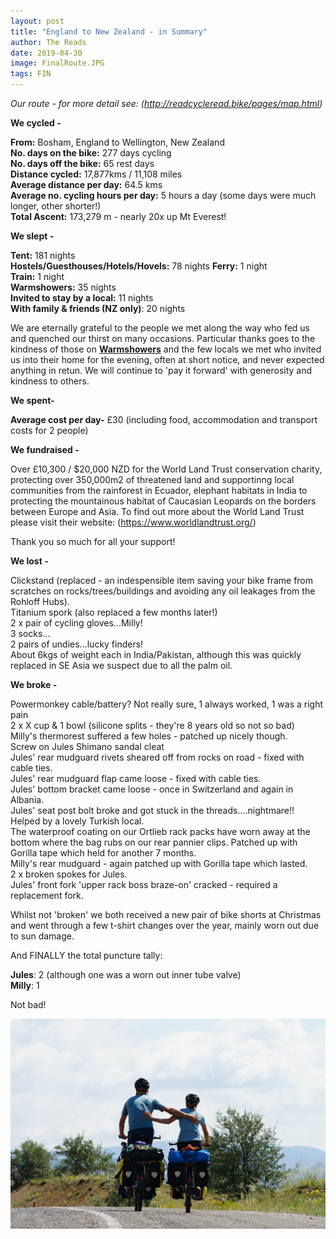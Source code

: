 ```yaml
---
layout: post
title: "England to New Zealand - in Summary"
author: The Reads
date: 2019-04-30
image: FinalRoute.JPG
tags: FIN    
---
```


*Our route - for more detail see: (http://readcycleread.bike/pages/map.html)*      

**We cycled -**  

**From:** Bosham, England to Wellington, New Zealand  
**No. days on the bike:** 277 days cycling  
**No. days off the bike:** 65 rest days  
**Distance cycled:** 17,877kms / 11,108 miles  
**Average distance per day:** 64.5 kms   
**Average no. cycling hours per day:** 5 hours a day (some days were much longer, other shorter!)  
**Total Ascent:** 173,279 m - nearly 20x up Mt Everest!  

**We slept -**  

**Tent:** 181 nights  
**Hostels/Guesthouses/Hotels/Hovels:** 78 nights
**Ferry:** 1 night  
**Train:** 1 night  
**Warmshowers:** 35 nights  
**Invited to stay by a local:**  11 nights  
**With family & friends (NZ only)**: 20 nights  

We are eternally grateful to the people we met along the way who fed us and quenched our thirst on many occasions. Particular thanks goes to the kindness of those on [**Warmshowers**](https://www.warmshowers.org) and the few locals we met who invited us into their home for the evening, often at short notice, and never expected anything in retun.  We will continue to 'pay it forward' with generosity and kindness to others.  

**We spent-**  

**Average cost per day-**  £30 (including food, accommodation and transport costs for 2 people)  

**We fundraised -**  

Over £10,300 / $20,000 NZD for the World Land Trust conservation charity, protecting over 350,000m2 of threatened land and supportinng local communities from the rainforest in Ecuador, elephant habitats in India to protecting the mountainous habitat of Caucasian Leopards on the borders between Europe and Asia. To find out more about the World Land Trust please visit their website: (https://www.worldlandtrust.org/)  

Thank you so much for all your support!  

**We lost -**  

Clickstand  (replaced - an indespensible item saving your bike frame from scratches on rocks/trees/buildings and avoiding any oil leakages from the Rohloff Hubs).  
Titanium spork (also replaced a few months later!)  
2 x pair of cycling gloves...Milly!  
3 socks...  
2 pairs of undies...lucky finders!  
About 6kgs of weight each in India/Pakistan, although this was quickly replaced in SE Asia we suspect due to all the palm oil.

**We broke -**  

Powermonkey cable/battery? Not really sure, 1 always worked, 1 was a right pain  
2 x X cup & 1 bowl (silicone splits - they're 8 years old so not so bad)  
Milly's thermorest suffered a few holes - patched up nicely though.   
Screw on Jules Shimano sandal cleat   
Jules' rear mudguard rivets sheared off from rocks on road - fixed with cable ties.  
Jules' rear mudguard flap came loose - fixed with cable ties.  
Jules' bottom bracket came loose - once in Switzerland and again in Albania.  
Jules' seat post bolt broke and got stuck in the threads....nightmare!! Helped by a lovely Turkish local.  
The waterproof coating on our Ortlieb rack packs have worn away at the bottom where the bag rubs on our rear pannier clips. Patched up with Gorilla tape which held for another 7 months.  
Milly's rear mudguard - again patched up with Gorilla tape which lasted.  
2 x broken spokes for Jules.  
Jules' front fork 'upper rack boss braze-on' cracked - required a replacement fork.  

Whilst not 'broken' we both received a new pair of bike shorts at Christmas and went through a few t-shirt changes over the year, mainly worn out due to sun damage.  

And FINALLY the total puncture tally:  

**Jules**: 2  (although one was a worn out inner tube valve)  
**Milly**: 1   

Not bad! 


![FinalPic](assets/img/FinalPic.jpg)  




